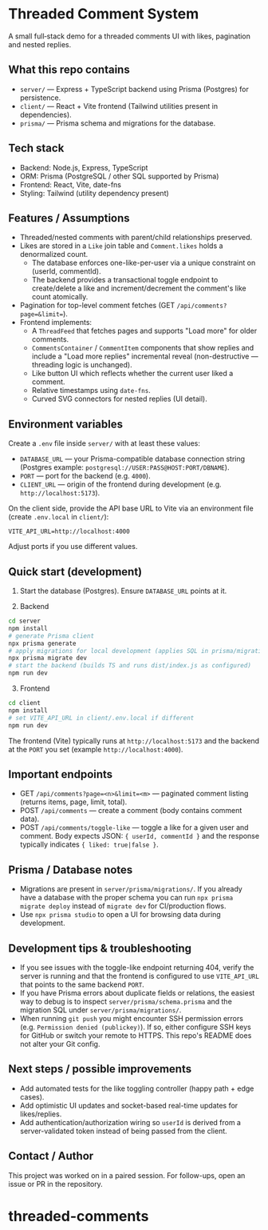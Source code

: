 # Threaded Comment System

A small full‑stack demo for a threaded comments UI with likes, pagination and nested replies.

## What this repo contains
- `server/` — Express + TypeScript backend using Prisma (Postgres) for persistence.
- `client/` — React + Vite frontend (Tailwind utilities present in dependencies).
- `prisma/` — Prisma schema and migrations for the database.

## Tech stack
- Backend: Node.js, Express, TypeScript
- ORM: Prisma (PostgreSQL / other SQL supported by Prisma)
- Frontend: React, Vite, date-fns
- Styling: Tailwind (utility dependency present)

## Features / Assumptions
- Threaded/nested comments with parent/child relationships preserved.
- Likes are stored in a `Like` join table and `Comment.likes` holds a denormalized count.
  - The database enforces one-like-per-user via a unique constraint on (userId, commentId).
  - The backend provides a transactional toggle endpoint to create/delete a like and increment/decrement the comment's like count atomically.
- Pagination for top-level comment fetches (GET `/api/comments?page=&limit=`).
- Frontend implements:
  - A `ThreadFeed` that fetches pages and supports "Load more" for older comments.
  - `CommentsContainer` / `CommentItem` components that show replies and include a "Load more replies" incremental reveal (non-destructive — threading logic is unchanged).
  - Like button UI which reflects whether the current user liked a comment.
  - Relative timestamps using `date-fns`.
  - Curved SVG connectors for nested replies (UI detail).

## Environment variables
Create a `.env` file inside `server/` with at least these values:

- `DATABASE_URL` — your Prisma-compatible database connection string (Postgres example: `postgresql://USER:PASS@HOST:PORT/DBNAME`).
- `PORT` — port for the backend (e.g. `4000`).
- `CLIENT_URL` — origin of the frontend during development (e.g. `http://localhost:5173`).

On the client side, provide the API base URL to Vite via an environment file (create `.env.local` in `client/`):

```
VITE_API_URL=http://localhost:4000
```

Adjust ports if you use different values.

## Quick start (development)

1. Start the database (Postgres). Ensure `DATABASE_URL` points at it.

2. Backend

```bash
cd server
npm install
# generate Prisma client
npx prisma generate
# apply migrations for local development (applies SQL in prisma/migrations)
npx prisma migrate dev
# start the backend (builds TS and runs dist/index.js as configured)
npm run dev
```

3. Frontend

```bash
cd client
npm install
# set VITE_API_URL in client/.env.local if different
npm run dev
```

The frontend (Vite) typically runs at `http://localhost:5173` and the backend at the `PORT` you set (example `http://localhost:4000`).

## Important endpoints
- GET `/api/comments?page=<n>&limit=<m>` — paginated comment listing (returns items, page, limit, total).
- POST `/api/comments` — create a comment (body contains comment data).
- POST `/api/comments/toggle-like` — toggle a like for a given user and comment. Body expects JSON: `{ userId, commentId }` and the response typically indicates `{ liked: true|false }`.

## Prisma / Database notes
- Migrations are present in `server/prisma/migrations/`. If you already have a database with the proper schema you can run `npx prisma migrate deploy` instead of `migrate dev` for CI/production flows.
- Use `npx prisma studio` to open a UI for browsing data during development.

## Development tips & troubleshooting
- If you see issues with the toggle-like endpoint returning 404, verify the server is running and that the frontend is configured to use `VITE_API_URL` that points to the same backend `PORT`.
- If you have Prisma errors about duplicate fields or relations, the easiest way to debug is to inspect `server/prisma/schema.prisma` and the migration SQL under `server/prisma/migrations/`.
- When running `git push` you might encounter SSH permission errors (e.g. `Permission denied (publickey)`). If so, either configure SSH keys for GitHub or switch your remote to HTTPS. This repo's README does not alter your Git config.

## Next steps / possible improvements
- Add automated tests for the like toggling controller (happy path + edge cases).
- Add optimistic UI updates and socket-based real-time updates for likes/replies.
- Add authentication/authorization wiring so `userId` is derived from a server-validated token instead of being passed from the client.

## Contact / Author
This project was worked on in a paired session. For follow-ups, open an issue or PR in the repository.
# threaded-comments
